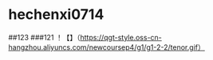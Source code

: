 # hechenxi0714
##123
###121
！【】（https://qgt-style.oss-cn-hangzhou.aliyuncs.com/newcoursep4/g1/g1-2-2/tenor.gif）
